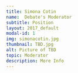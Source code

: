 ```yaml
---
title: Simona Cotin
name:  Debate's Moderator
subtitle: Position
layout: 2017_default
modal-id: 1
img: simonacotin.jpg
thumbnail: TBD.jpg
alt: Picture of TBD
topic: Moderator
description: More Info
---
```

